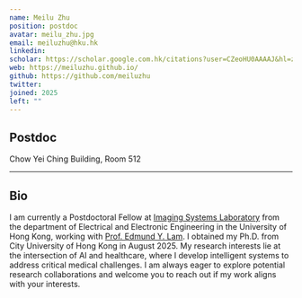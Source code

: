 ```yaml
---
name: Meilu Zhu
position: postdoc
avatar: meilu_zhu.jpg
email: meiluzhu@hku.hk
linkedin: 
scholar: https://scholar.google.com.hk/citations?user=CZeoHU0AAAAJ&hl=zh-CN
web: https://meiluzhu.github.io/
github: https://github.com/meiluzhu
twitter: 
joined: 2025
left: ""
---
```





## Postdoc


<i class="fa fa-building"></i> Chow Yei Ching Building, Room 512



<hr>



## Bio
I am currently a Postdoctoral Fellow at [Imaging Systems Laboratory](https://isl.eee.hku.hk/) from the department of Electrical and Electronic Engineering in the University of Hong Kong, working with [Prof. Edmund Y. Lam](https://www.eee.hku.hk/~elam/pub.html). I obtained my Ph.D. from City University of Hong Kong in August 2025. My research interests lie at the intersection of AI and healthcare, where I develop intelligent systems to address critical medical challenges. I am always eager to explore potential research collaborations and welcome you to reach out if my work aligns with your interests.



